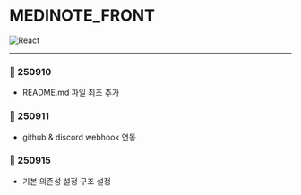 # MEDINOTE_FRONT

![React](https://img.shields.io/badge/react-%2320232a.svg?style=for-the-badge&logo=react&logoColor=%2361DAFB)

---
### 📅 250910
- README.md 파일 최초 추가

### 📅 250911
- github & discord webhook 연동

### 📅 250915
- 기본 의존성 설정 구조 설정
